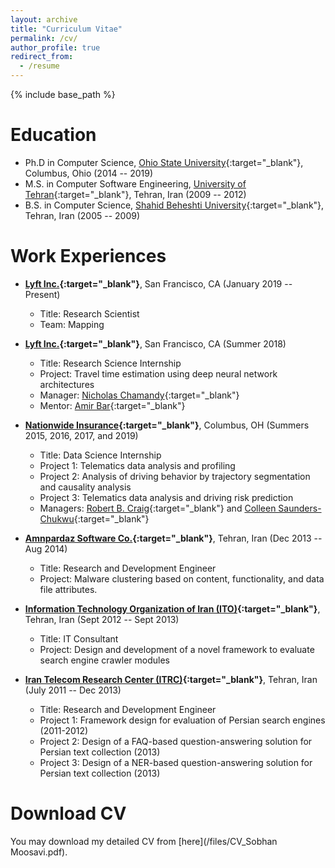 ```yaml
---
layout: archive
title: "Curriculum Vitae"
permalink: /cv/
author_profile: true
redirect_from:
  - /resume
---
```


{% include base_path %}

Education
======
* Ph.D in Computer Science, [Ohio State University](https://osu.edu){:target="_blank"}, Columbus, Ohio (2014 -- 2019)
* M.S. in Computer Software Engineering, [University of Tehran](https://ut.ac.ir/en){:target="_blank"}, Tehran, Iran (2009 -- 2012)
* B.S. in Computer Science, [Shahid Beheshti University](http://en.sbu.ac.ir/SitePages/Home.aspx){:target="_blank"}, Tehran, Iran (2005 -- 2009)

Work Experiences
======
* __[Lyft Inc.](https://www.lyft.com){:target="_blank"}__, San Francisco, CA (January 2019 -- Present)
  * Title: Research Scientist
  * Team: Mapping

* __[Lyft Inc.](https://www.lyft.com){:target="_blank"}__, San Francisco, CA (Summer 2018)
  * Title: Research Science Internship
  * Project: Travel time estimation using deep neural network architectures
  * Manager: [Nicholas Chamandy](https://www.linkedin.com/in/nicholas-chamandy-31672b30/){:target="_blank"} 
  * Mentor: [Amir Bar](https://www.linkedin.com/in/amir-bar-bracha-6080545/){:target="_blank"} 

* __[Nationwide Insurance](https://www.nationwide.com/){:target="_blank"}__, Columbus, OH (Summers 2015, 2016, 2017, and 2019)
  * Title: Data Science Internship
  * Project 1: Telematics data analysis and profiling
  * Project 2: Analysis of driving behavior by trajectory segmentation and causality analysis 
  * Project 3: Telematics data analysis and driving risk prediction
  * Managers: [Robert B. Craig](https://www.linkedin.com/in/bruce-craig-b7504b1/){:target="_blank"} and [Colleen Saunders-Chukwu](https://www.linkedin.com/in/colleen-saunders-chukwu-3ba99762/){:target="_blank"}
  
* __[Amnpardaz Software Co.](https://www.amnpardaz.com/index.php/){:target="_blank"}__, Tehran, Iran (Dec 2013 -- Aug 2014)
  * Title: Research and Development Engineer
  * Project: Malware clustering based on content, functionality, and data file attributes. 
  
* __[Information Technology Organization of Iran (ITO)](https://www.ito.gov.ir/web/en){:target="_blank"}__, Tehran, Iran (Sept 2012 -- Sept 2013)
  * Title: IT Consultant 
  * Project: Design and development of a novel framework to evaluate search engine crawler modules 
  
* __[Iran Telecom Research Center (ITRC)](http://en.itrc.ac.ir/){:target="_blank"}__, Tehran, Iran (July 2011 -- Dec 2013)
  * Title: Research and Development Engineer
  * Project 1: Framework design for evaluation of Persian search engines (2011-2012)
  * Project 2: Design of a FAQ-based question-answering solution for Persian text collection (2013)
  * Project 3: Design of a NER-based question-answering solution for Persian text collection (2013)
  
Download CV
========
You may download my detailed CV from [here](/files/CV_Sobhan Moosavi.pdf). 

<!--

Skills
======
* Skill 1
* Skill 2
  * Sub-skill 2.1
  * Sub-skill 2.2
  * Sub-skill 2.3
* Skill 3

Publications
======
  <ul>{% for post in site.publications %}
    {% include archive-single-cv.html %}
  {% endfor %}</ul>
  
Talks
======
  <ul>{% for post in site.talks %}
    {% include archive-single-talk-cv.html %}
  {% endfor %}</ul>
  
Teaching
======
  <ul>{% for post in site.teaching %}
    {% include archive-single-cv.html %}
  {% endfor %}</ul>  
  
Service and leadership
======
* Currently signed in to 43 different slack teams   -->


